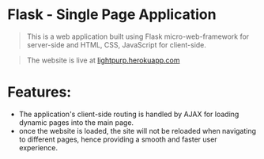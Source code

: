 # Flask - Single Page Application

> This is a web application built using Flask micro-web-framework for server-side and HTML, CSS, JavaScript for client-side.

> The website is live at [lightpurp.herokuapp.com](https://lightpurp.herokuapp.com/)

# Features:
- The application's client-side routing is handled by AJAX for loading dynamic pages into the main page.
- once the website is loaded, the site will not be reloaded when navigating to different pages, hence providing a smooth and faster user experience.
